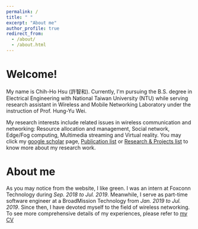 ```yaml
---
permalink: /
title: " "
excerpt: "About me"
author_profile: true
redirect_from: 
  - /about/
  - /about.html
---
```


Welcome!
======
My name is Chih-Ho Hsu (許智和). Currently, I'm pursuing the B.S. degree in Electrical Engineering with National Taiwan University (NTU) while serving research assistant in Wireless and Mobile Networking Laboratory under the instruction of Prof. Hung-Yu Wei.

My research interests include related issues in wireless communication and networking: Resource allocation and management, Social network, Edge/Fog computing, Multimedia streaming and Virtual reality. You may click my [google scholar](https://scholar.google.com.tw/citations?user=&user=cUyugJAAAAAJ) page, [Publication list](https://sendurlanter.github.io/publications/) or [Research & Projects list](https://sendurlanter.github.io/portfolio/) to know more about my research work.

About me
======
As you may notice from the website, I like green. I was an intern at Foxconn Technology during *Sep. 2018 to Jul. 2019*. Meanwhile, I serve as part-time software engineer at a BroadMission Technology from *Jan. 2019 to Jul. 2019*. Since then, I have devoted myself to the field of wireless networking. To see more comprehensive details of my experiences, please refer to [my CV](https://sendurlanter.github.io/CV/)